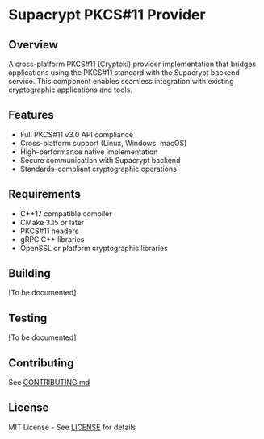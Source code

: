 # Supacrypt PKCS#11 Provider

## Overview

A cross-platform PKCS#11 (Cryptoki) provider implementation that bridges applications using the PKCS#11 standard with the Supacrypt backend service. This component enables seamless integration with existing cryptographic applications and tools.

## Features

- Full PKCS#11 v3.0 API compliance
- Cross-platform support (Linux, Windows, macOS)
- High-performance native implementation
- Secure communication with Supacrypt backend
- Standards-compliant cryptographic operations

## Requirements

- C++17 compatible compiler
- CMake 3.15 or later
- PKCS#11 headers
- gRPC C++ libraries
- OpenSSL or platform cryptographic libraries

## Building

[To be documented]

## Testing

[To be documented]

## Contributing

See [CONTRIBUTING.md](../supacrypt-common/docs/CONTRIBUTING.md)

## License

MIT License - See [LICENSE](LICENSE) for details